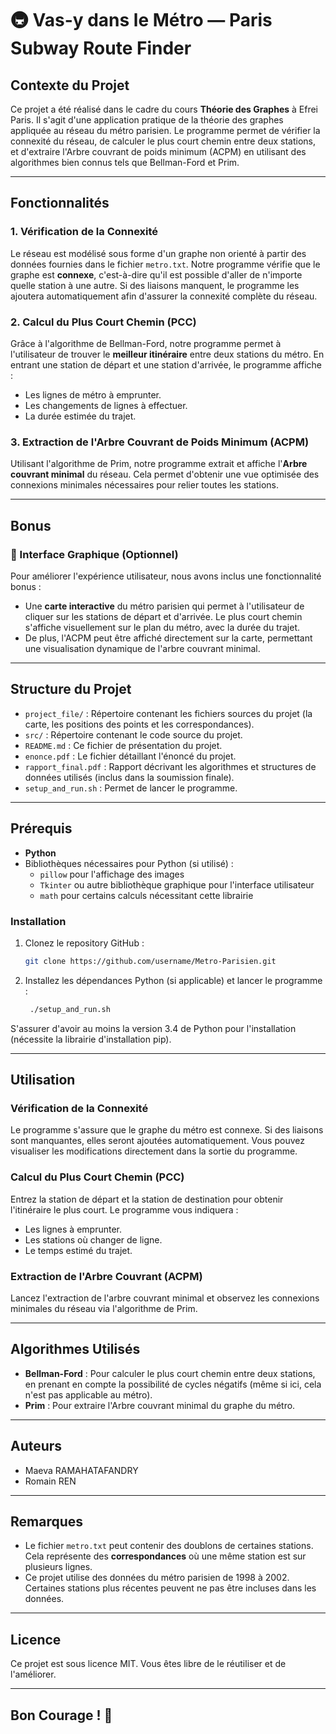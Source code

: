 # 🚇 Vas-y dans le Métro — Paris Subway Route Finder

## Contexte du Projet

Ce projet a été réalisé dans le cadre du cours **Théorie des Graphes** à Efrei Paris. Il s'agit d'une application pratique de la théorie des graphes appliquée au réseau du métro parisien. Le programme permet de vérifier la connexité du réseau, de calculer le plus court chemin entre deux stations, et d'extraire l'Arbre couvrant de poids minimum (ACPM) en utilisant des algorithmes bien connus tels que Bellman-Ford et Prim.

---

## Fonctionnalités

### 1. Vérification de la Connexité
Le réseau est modélisé sous forme d'un graphe non orienté à partir des données fournies dans le fichier `metro.txt`. Notre programme vérifie que le graphe est **connexe**, c'est-à-dire qu'il est possible d'aller de n'importe quelle station à une autre. Si des liaisons manquent, le programme les ajoutera automatiquement afin d'assurer la connexité complète du réseau.

### 2. Calcul du Plus Court Chemin (PCC)
Grâce à l'algorithme de Bellman-Ford, notre programme permet à l'utilisateur de trouver le **meilleur itinéraire** entre deux stations du métro. En entrant une station de départ et une station d'arrivée, le programme affiche :
- Les lignes de métro à emprunter.
- Les changements de lignes à effectuer.
- La durée estimée du trajet.

### 3. Extraction de l'Arbre Couvrant de Poids Minimum (ACPM)
Utilisant l'algorithme de Prim, notre programme extrait et affiche l'**Arbre couvrant minimal** du réseau. Cela permet d'obtenir une vue optimisée des connexions minimales nécessaires pour relier toutes les stations.

---

## Bonus

### 🎨 Interface Graphique (Optionnel)
Pour améliorer l'expérience utilisateur, nous avons inclus une fonctionnalité bonus :
- Une **carte interactive** du métro parisien qui permet à l'utilisateur de cliquer sur les stations de départ et d'arrivée. Le plus court chemin s'affiche visuellement sur le plan du métro, avec la durée du trajet.
- De plus, l'ACPM peut être affiché directement sur la carte, permettant une visualisation dynamique de l'arbre couvrant minimal.

---

## Structure du Projet

- `project_file/` : Répertoire contenant les fichiers sources du projet (la carte, les positions des points et les correspondances).
- `src/` : Répertoire contenant le code source du projet.
- `README.md` : Ce fichier de présentation du projet.
- `enonce.pdf` : Le fichier détaillant l'énoncé du projet.
- `rapport_final.pdf` : Rapport décrivant les algorithmes et structures de données utilisés (inclus dans la soumission finale).
- `setup_and_run.sh` : Permet de lancer le programme.

---

## Prérequis

- **Python**
- Bibliothèques nécessaires pour Python (si utilisé) : 
  - `pillow` pour l'affichage des images
  - `Tkinter` ou autre bibliothèque graphique pour l'interface utilisateur
  - `math` pour certains calculs nécessitant cette librairie

### Installation

1. Clonez le repository GitHub :
   ```bash
   git clone https://github.com/username/Metro-Parisien.git
   ```

2. Installez les dépendances Python (si applicable) et lancer le programme :
   ```bash
    ./setup_and_run.sh
   ```
S'assurer d'avoir au moins la version 3.4 de Python pour l'installation (nécessite la librairie d'installation pip).

---

## Utilisation

### Vérification de la Connexité
Le programme s'assure que le graphe du métro est connexe. Si des liaisons sont manquantes, elles seront ajoutées automatiquement. Vous pouvez visualiser les modifications directement dans la sortie du programme.

### Calcul du Plus Court Chemin (PCC)
Entrez la station de départ et la station de destination pour obtenir l'itinéraire le plus court. Le programme vous indiquera :
- Les lignes à emprunter.
- Les stations où changer de ligne.
- Le temps estimé du trajet.

### Extraction de l'Arbre Couvrant (ACPM)
Lancez l'extraction de l'arbre couvrant minimal et observez les connexions minimales du réseau via l'algorithme de Prim.

---

## Algorithmes Utilisés

- **Bellman-Ford** : Pour calculer le plus court chemin entre deux stations, en prenant en compte la possibilité de cycles négatifs (même si ici, cela n'est pas applicable au métro).
- **Prim** : Pour extraire l'Arbre couvrant minimal du graphe du métro.

---

## Auteurs

- Maeva RAMAHATAFANDRY
- Romain REN

---

## Remarques

- Le fichier `metro.txt` peut contenir des doublons de certaines stations. Cela représente des **correspondances** où une même station est sur plusieurs lignes.
- Ce projet utilise des données du métro parisien de 1998 à 2002. Certaines stations plus récentes peuvent ne pas être incluses dans les données.

---

## Licence

Ce projet est sous licence MIT. Vous êtes libre de le réutiliser et de l'améliorer.

---

## Bon Courage ! 👾
